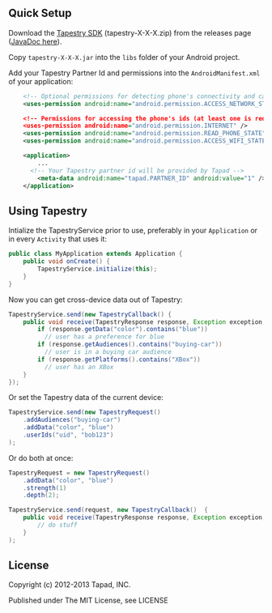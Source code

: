 ## Quick Setup
Download the [Tapestry SDK](https://github.com/Tapad/tapestry-android-sdk/releases) (tapestry-X-X-X.zip) from the releases page ([JavaDoc here](https://tapad.github.com/tapestry-android-sdk)).

Copy `tapestry-X-X-X.jar` into the `libs` folder of your Android project.

Add your Tapestry Partner Id and permissions into the `AndroidManifest.xml` of your application:
```xml
    <!-- Optional permissions for detecting phone's connectivity and caching requests when offline -->
    <uses-permission android:name="android.permission.ACCESS_NETWORK_STATE"/i>

    <!-- Permissions for accessing the phone's ids (at least one is required) -->
    <uses-permission android:name="android.permission.INTERNET" />
    <uses-permission android:name="android.permission.READ_PHONE_STATE" />
    <uses-permission android:name="android.permission.ACCESS_WIFI_STATE" />

    <application>
        ...
      <!-- Your Tapestry partner id will be provided by Tapad -->
        <meta-data android:name="tapad.PARTNER_ID" android:value="1" />
    </application>

```

## Using Tapestry
Intialize the TapestryService prior to use, preferably in your `Application` or in every `Activity` that uses it:
```java
public class MyApplication extends Application {
    public void onCreate() {
        TapestryService.initialize(this);
    }
}
```

Now you can get cross-device data out of Tapestry:
```java
TapestryService.send(new TapestryCallback() {
    public void receive(TapestryResponse response, Exception exception, long millisSinceInvocation) {
        if (response.getData("color").contains("blue"))
          // user has a preference for blue
        if (response.getAudiences().contains("buying-car"))
          // user is in a buying car audience
        if (response.getPlatforms().contains("XBox"))
          // user has an XBox
    }
});
```

Or set the Tapestry data of the current device:
```java
TapestryService.send(new TapestryRequest()
    .addAudiences("buying-car")
    .addData("color", "blue")
    .userIds("uid", "bob123")
);
```

Or do both at once:
```java
TapestryRequest = new TapestryRequest()
    .addData("color", "blue")
    .strength(1)
    .depth(2);

TapestryService.send(request, new TapestryCallback()  {
    public void receive(TapestryResponse response, Exception exception, long millisSinceInvocation) {
        // do stuff
    }
);
```

## License

Copyright (c) 2012-2013 Tapad, INC.

Published under The MIT License, see LICENSE
